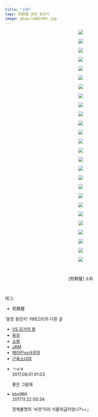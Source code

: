 ```yaml
---
title: "소화"
tags: 煎餅屋 동방_동인지
image: ghap/1408/001.jpg
---
```

<div class="article">
<p style="text-align: center; clear: none; float: none;"><img src="{{ site.nasurl }}/ghap/1408/001.jpg"/></p>
<p style="text-align: center; clear: none; float: none;"><img src="{{ site.nasurl }}/ghap/1408/002.jpg"/></p>
<p style="text-align: center; clear: none; float: none;"><img src="{{ site.nasurl }}/ghap/1408/003.jpg"/></p>
<p style="text-align: center; clear: none; float: none;"><img src="{{ site.nasurl }}/ghap/1408/004.jpg"/></p>
<p style="text-align: center; clear: none; float: none;"><img src="{{ site.nasurl }}/ghap/1408/005.jpg"/></p>
<p style="text-align: center; clear: none; float: none;"><img src="{{ site.nasurl }}/ghap/1408/006.jpg"/></p>
<p style="text-align: center; clear: none; float: none;"><img src="{{ site.nasurl }}/ghap/1408/007.jpg"/></p>
<p style="text-align: center; clear: none; float: none;"><img src="{{ site.nasurl }}/ghap/1408/008.jpg"/></p>
<p style="text-align: center; clear: none; float: none;"><img src="{{ site.nasurl }}/ghap/1408/009.jpg"/></p>
<p style="text-align: center; clear: none; float: none;"><img src="{{ site.nasurl }}/ghap/1408/010.jpg"/></p>
<p style="text-align: center; clear: none; float: none;"><img src="{{ site.nasurl }}/ghap/1408/011.jpg"/></p>
<p style="text-align: center; clear: none; float: none;"><img src="{{ site.nasurl }}/ghap/1408/012.jpg"/></p>
<p style="text-align: center; clear: none; float: none;"><img src="{{ site.nasurl }}/ghap/1408/013.jpg"/></p>
<p style="text-align: center; clear: none; float: none;"><img src="{{ site.nasurl }}/ghap/1408/014.jpg"/></p>
<p style="text-align: center; clear: none; float: none;"><img src="{{ site.nasurl }}/ghap/1408/015.jpg"/></p>
<p style="text-align: center; clear: none; float: none;"><img src="{{ site.nasurl }}/ghap/1408/016.jpg"/></p>
<p style="text-align: center; clear: none; float: none;"><img src="{{ site.nasurl }}/ghap/1408/017.jpg"/></p>
<p style="text-align: center; clear: none; float: none;"><img src="{{ site.nasurl }}/ghap/1408/018.jpg"/></p>
<p style="text-align: center; clear: none; float: none;"><img src="{{ site.nasurl }}/ghap/1408/019.jpg"/></p>
<p style="text-align: center; clear: none; float: none;"><img src="{{ site.nasurl }}/ghap/1408/020.jpg"/></p>
<p style="text-align: center; clear: none; float: none;"><img src="{{ site.nasurl }}/ghap/1408/021.jpg"/></p>
<p style="text-align: center; clear: none; float: none;"><img src="{{ site.nasurl }}/ghap/1408/022.jpg"/></p>
<p style="text-align: center; clear: none; float: none;"><img src="{{ site.nasurl }}/ghap/1408/023.jpg"/></p>
<p style="text-align: center; clear: none; float: none;"><img src="{{ site.nasurl }}/ghap/1408/024.jpg"/></p>
<p style="text-align: center; clear: none; float: none;"><img src="{{ site.nasurl }}/ghap/1408/025.jpg"/></p>
<p style="text-align: center; clear: none; float: none;"><img src="{{ site.nasurl }}/ghap/1408/026.jpg"/></p>
<p style="text-align: center; clear: none; float: none;"><br/></p>
<p style="text-align: center; clear: none; float: none;">[煎餅屋] 소화</p>
<p><br/></p>
</div><div class="tagTrail">
<p>태그: </p>
<ul>
<li>煎餅屋</li>
</ul>
</div><div class="another">
<p>'동방 동인지' 카테고리의 다른 글</p>
<ul>
<li><a href="/2016-08-08-ghap_1410">VS 길가의 돌</a></li>
<li><a href="/2016-08-08-ghap_1409">용살</a></li>
<li><a href="/2016-08-08-ghap_1408">소화</a></li>
<li><a href="/2016-08-08-ghap_1407">JAM</a></li>
<li><a href="/2016-08-08-ghap_1406">메이린vs사쿠야</a></li>
<li><a href="/2016-08-07-ghap_1405">근육소녀대</a></li>
</ul>
</div><div class="cb_module cb_fluid">
<div class="cb_wrt cb_profile">
<div class="comment">
<ul>
<li class="cb_thumb_off" id="comment15073352">
<div class="cb_comment_area">
<div class="cb_info_area">
<div class="cb_section">
<span class="cb_nick_name">ㄱㅁㅎ</span>
</div>
<div class="cb_section">
<span class="cb_date">2017.09.01 01:03 </span>
</div>
</div>
<div class="cb_dsc_comment">
<p class="cb_dsc">
											좋은 그림체
										</p>
</div>
</div></li>
<li class="cb_thumb_off" id="comment15134708">
<div class="cb_comment_area">
<div class="cb_info_area">
<div class="cb_section">
<span class="cb_nick_name">kbs966</span>
</div>
<div class="cb_section">
<span class="cb_date">2017.11.22 00:34 </span>
</div>
</div>
<div class="cb_dsc_comment">
<p class="cb_dsc">
											정체불명의 '씨앗'이라 식물취급이었나?==;;
										</p>
</div>
</div></li>
</ul>
</div>
</div><!-- commentList close -->
</div>
